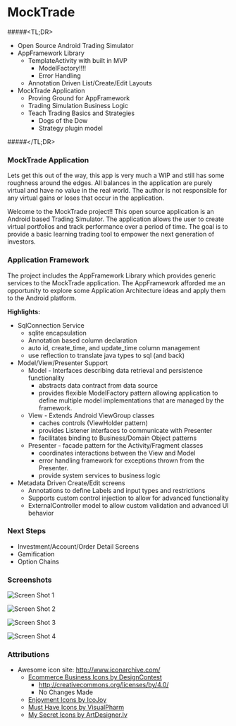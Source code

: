 MockTrade 
===============================


#####&lt;TL;DR&gt;

* Open Source Android Trading Simulator
* AppFramework Library
    * TemplateActivity with built in MVP
        * ModelFactory!!!!
        * Error Handling
    * Annotation Driven List/Create/Edit Layouts
* MockTrade Application
    * Proving Ground for AppFramework
    * Trading Simulation Business Logic
    * Teach Trading Basics and Strategies 
        * Dogs of the Dow
        * Strategy plugin model

#####&lt;/TL;DR&gt;

### MockTrade Application
Lets get this out of the way, this app is very much a WIP and still has 
some roughness around the edges. All balances in the application are purely 
virtual and have no value in the real world. The author is not responsible 
for any virtual gains or loses that occur in the application. 

Welcome to the MockTrade project!! This open source application is an Android 
based Trading Simulator. The application allows the user to create virtual 
portfolios and track performance over a period of time. The goal is to 
provide a basic learning trading tool to empower the next generation of investors. 

### Application Framework
The project includes the AppFramework Library which provides generic services 
to the MockTrade application. The AppFramework afforded me an opportunity to 
explore some Application Architecture ideas and apply them to the Android platform. 

**Highlights:**

* SqlConnection Service
    * sqlite encapsulation
    * Annotation based column declaration
    * auto id, create_time, and update_time column management
    * use reflection to translate java types to sql (and back)
* Model/View/Presenter Support
    * Model - Interfaces describing data retrieval and persistence functionality
        * abstracts data contract from data source
        * provides flexible ModelFactory pattern allowing application to define multiple 
        model implementations that are managed by the framework. 
    * View - Extends Android ViewGroup classes
        * caches controls (ViewHolder pattern)
        * provides Listener interfaces to communicate with Presenter
        * facilitates binding to Business/Domain Object patterns
    * Presenter - facade pattern for the Activity/Fragment classes
        * coordinates interactions between the View and Model 
        * error handling framework for exceptions thrown from the Presenter. 
        * provide system services to business logic
* Metadata Driven Create/Edit screens
    * Annotations to define Labels and input types and restrictions
    * Supports custom control injection to allow for advanced functionality
    * ExternalController model to allow custom validation and advanced UI behavior

### Next Steps
* Investment/Account/Order Detail Screens
* Gamification
* Option Chains

### Screenshots
![Screen Shot 1](./Mocktrade_ss1.png)

![Screen Shot 2](./Mocktrade_ss2.png)

![Screen Shot 3](./Mocktrade_ss3.png)

![Screen Shot 4](./Mocktrade_ss4.png)

### Attributions
* Awesome icon site: http://www.iconarchive.com/
    * [Ecommerce Business Icons by DesignContest](http://www.designcontest.com) 
        * http://creativecommons.org/licenses/by/4.0/
        * No Changes Made
    * [Enjoyment Icons by IcoJoy](http://www.icojoy.com)
    * [Must Have Icons by VisualPharm](http://www.visualpharm.com/)
    * [My Secret Icons by ArtDesigner.lv](http://artdesigner.lv/) 



